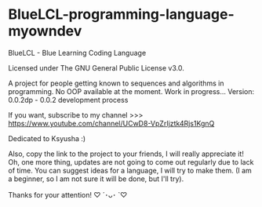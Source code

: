 # BlueLCL-programming-language-myowndev

BlueLCL - Blue Learning Coding Language

Licensed under The GNU General Public License v3.0.

A project for people getting known to sequences and algorithms in programming. No OOP available at the moment. Work in progress...
Version: 0.0.2dp - 0.0.2 development process

If you want, subscribe to my channel >>> https://www.youtube.com/channel/UCwD8-VpZrIjztk4Rjs1KgnQ

Dedicated to Ksyusha :)

Also, copy the link to the project to your friends, I will really appreciate it! 
Oh, one more thing, updates are not going to come out regularly due to lack of time.
You can suggest ideas for a language, I will try to make them. (I am a beginner, so I am not sure it will be done, but I'll try).

Thanks for your attention! ♡ ´･ᴗ･ `♡
